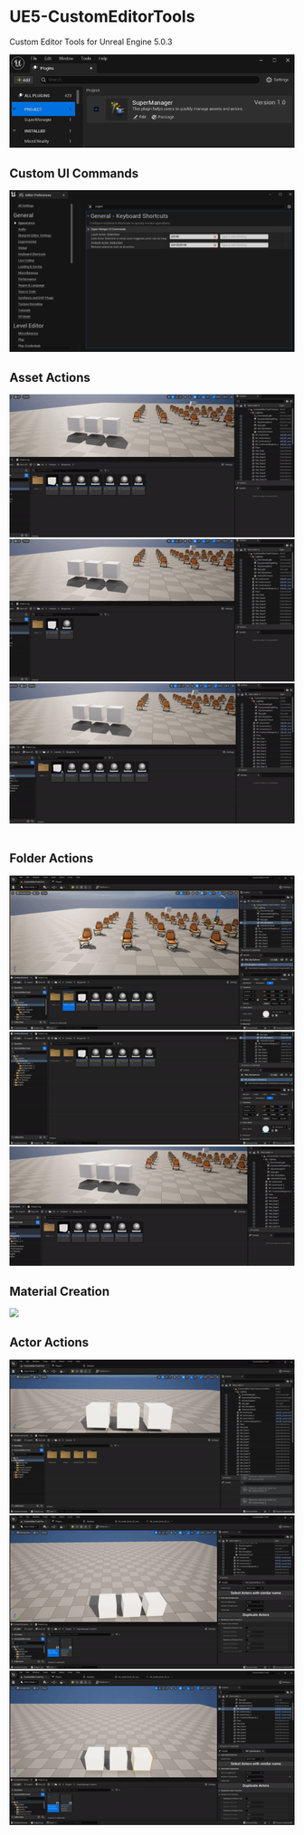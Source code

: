 # UE5-CustomEditorTools
Custom Editor Tools for Unreal Engine 5.0.3

<img src="https://github.com/sebimih13/UE5-CustomEditorTools/blob/main/GitResources/plugin.PNG">
<br>

## Custom UI Commands
<img src="https://github.com/sebimih13/UE5-CustomEditorTools/blob/main/GitResources/custom_keyboard_shortcuts.PNG">
<br>

## Asset Actions
<img src="https://github.com/sebimih13/UE5-CustomEditorTools/blob/main/GitResources/delete_unused_assets.gif">
<img src="https://github.com/sebimih13/UE5-CustomEditorTools/blob/main/GitResources/duplicate_asset.gif">
<img src="https://github.com/sebimih13/UE5-CustomEditorTools/blob/main/GitResources/prefix_asset.gif">
<img src="">
<br>

## Folder Actions
<img src="https://github.com/sebimih13/UE5-CustomEditorTools/blob/main/GitResources/folder_delete_unused_assets.gif">
<img src="https://github.com/sebimih13/UE5-CustomEditorTools/blob/main/GitResources/delete_empty_folders.gif">
<img src="https://github.com/sebimih13/UE5-CustomEditorTools/blob/main/GitResources/advanced_deletion.gif">
<br>

## Material Creation
<img src="https://github.com/sebimih13/UE5-CustomEditorTools/blob/main/GitResources/create_material.gif">
<br>

## Actor Actions
<img src="https://github.com/sebimih13/UE5-CustomEditorTools/blob/main/GitResources/lock_unlock_actors.gif">
<img src="https://github.com/sebimih13/UE5-CustomEditorTools/blob/main/GitResources/select_duplicate_actors.gif">
<img src="https://github.com/sebimih13/UE5-CustomEditorTools/blob/main/GitResources/select_rotate_actors.gif">
<br>


